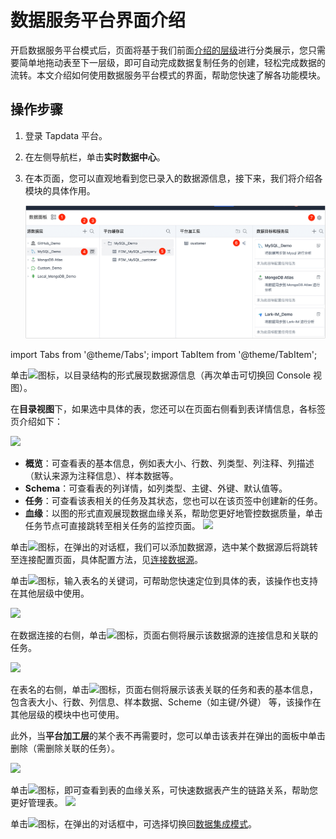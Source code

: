# 数据服务平台界面介绍

开启数据服务平台模式后，页面将基于我们前面[介绍的层级](enable-daas-mode.md)进行分类展示，您只需要简单地拖动表至下一层级，即可自动完成数据复制任务的创建，轻松完成数据的流转。本文介绍如何使用数据服务平台模式的界面，帮助您快速了解各功能模块。

## 操作步骤

1. 登录 Tapdata 平台。

2. 在左侧导航栏，单击**实时数据中心**。

3. 在本页面，您可以直观地看到您已录入的数据源信息，接下来，我们将介绍各模块的<span id="release320-daas">具体作用</span>。

   ![数据集成模式界面](../../../images/daas_dashboard.png)


import Tabs from '@theme/Tabs';
import TabItem from '@theme/TabItem';

<Tabs className="unique-tabs">
    <TabItem value="5" label="① 切换视图" default>
   <p>单击<img src='/img/switch_icon.png'></img>图标，以目录结构的形式展现数据源信息（再次单击可切换回 Console 视图）。</p>
   <p>在<b>目录视图</b>下，如果选中具体的表，您还可以在页面右侧看到表详情信息，各标签页介绍如下：</p>
   <img src='/img/data_category_view.png'></img>
   <ul>
   <li><b>概览</b>：可查看表的基本信息，例如表大小、行数、列类型、列注释、列描述（默认来源为注释信息）、样本数据等。</li>
   <li><b>Schema</b>：可查看表的列详情，如列类型、主键、外键、默认值等。</li>
   <li><b>任务</b>：可查看该表相关的任务及其状态，您也可以在该页签中创建新的任务。</li>
   <li><b>血缘</b>：以图的形式直观展现数据血缘关系，帮助您更好地管控数据质量，单击任务节点可直接跳转至相关任务的监控页面。
   <img src='/img/data_lineage.png'></img>
   </li>
  </ul> 
   </TabItem>
    <TabItem value="1" label="② 添加数据源">
    <p>单击<img src='/img/add_icon.png'></img>图标，在弹出的对话框，我们可以添加数据源，选中某个数据源后将跳转至连接配置页面，具体配置方法，见<a href="../../connect-database/">连接数据源</a>。</p>
   </TabItem>
   <TabItem value="2" label="③ 搜索表">
   <p>单击<img src='/img/search_icon.png'></img>图标，输入表名的关键词，可帮助您快速定位到具体的表，该操作也支持在其他层级中使用。</p>
   <img src='/img/search_table.png'></img>
   </TabItem>
   <TabItem value="3" label="④ 数据源详情">
   <p>在数据连接的右侧，单击<img src='/img/detail_icon.png'></img>图标，页面右侧将展示该数据源的连接信息和关联的任务。</p>
   <img src='/img/data_source_detail.png'></img>
   </TabItem>
   <TabItem value="4" label="⑤ 表详情">
   <p>在表名的右侧，单击<img src='/img/detail_icon.png'></img>图标，页面右侧将展示该表关联的任务和表的基本信息，包含表大小、行数、列信息、样本数据、Scheme（如主键/外键） 等，该操作在其他层级的模块中也可使用。</p>
   <p></p>
   <p>此外，当<b>平台加工层</b>的某个表不再需要时，您可以单击该表并在弹出的面板中单击删除（需删除关联的任务）。</p>
   <img src='/img/cache_table_detail.png'></img>
   </TabItem>
   <TabItem value="6" label="⑥ 表溯源">
   <p>单击<img src='/img/trace.png'></img>图标，即可查看到表的血缘关系，可快速数据表产生的链路关系，帮助您更好管理表。
   <img src='/img/trace_source.png'></img>
   </p>
</TabItem>
   <TabItem value="7" label="⑦ 切换模式">
   <p>单击<img src='/img/setting_icon.png'></img>图标，在弹出的对话框中，可选择切换回<a href="../etl-mode/">数据集成模式</a>。</p>
</TabItem>
</Tabs>